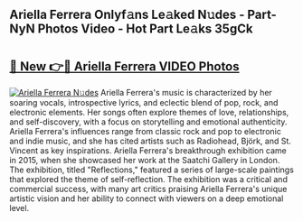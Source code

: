 ## Ariella Ferrera Onlyf𝚊ns Le𝚊ked N𝚞des - Part-NyN Photos Video - Hot Part Le𝚊ks 35gCk

# <h2><a href="http://ac51877.deff.icu/?id=Ariella+Ferrera">🔗 New 👉🔴 Ariella Ferrera VIDEO Photos</a></h2>

[![Ariella Ferrera N𝚞des](https://i.imgur.com/rIISA9y.gif)](http://ac51877.deff.icu/?id=Ariella+Ferrera)
Ariella Ferrera's music is characterized by her soaring vocals, introspective lyrics, and eclectic blend of pop, rock, and electronic elements. Her songs often explore themes of love, relationships, and self-discovery, with a focus on storytelling and emotional authenticity. Ariella Ferrera's influences range from classic rock and pop to electronic and indie music, and she has cited artists such as Radiohead, Björk, and St. Vincent as key inspirations. Ariella Ferrera's breakthrough exhibition came in 2015, when she showcased her work at the Saatchi Gallery in London. The exhibition, titled "Reflections," featured a series of large-scale paintings that explored the theme of self-reflection. The exhibition was a critical and commercial success, with many art critics praising Ariella Ferrera's unique artistic vision and her ability to connect with viewers on a deep emotional level.
